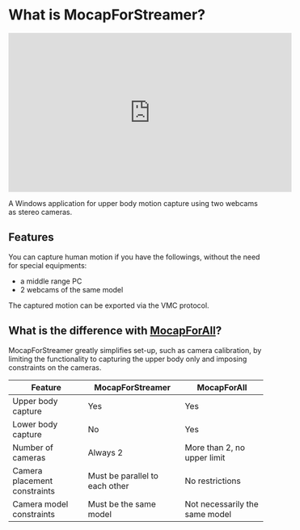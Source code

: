# What is MocapForStreamer?

<iframe width="560" height="315" src="https://www.youtube.com/embed/PeQOcDB1x8A" title="YouTube video player" frameborder="0" allow="accelerometer; autoplay; clipboard-write; encrypted-media; gyroscope; picture-in-picture" allowfullscreen></iframe>

A Windows application for upper body motion capture using two webcams as stereo cameras.

## Features

You can capture human motion if you have the followings, without the need for special equipments:

- a middle range PC
- 2 webcams of the same model

The captured motion can be exported via the VMC protocol.

## What is the difference with [MocapForAll](https://akiya-research-institute.github.io/MocapForAll-Manual/)?

MocapForStreamer greatly simplifies set-up, such as camera calibration, by limiting the functionality to capturing the upper body only and imposing constraints on the cameras.

| Feature | MocapForStreamer | MocapForAll |
| ------- | ---------------- | ----------- |
| Upper body capture |Yes|Yes|
| Lower body capture |No|Yes|
| Number of cameras |Always 2 | More than 2, no upper limit |
| Camera placement constraints | Must be parallel to each other | No restrictions |
| Camera model constraints | Must be the same model | Not necessarily the same model |
